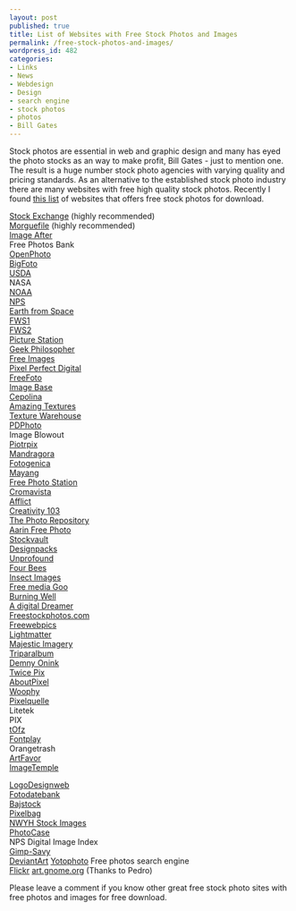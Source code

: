 ```yaml
---
layout: post
published: true
title: List of Websites with Free Stock Photos and Images
permalink: /free-stock-photos-and-images/
wordpress_id: 482
categories:
- Links
- News
- Webdesign
- Design
- search engine
- stock photos
- photos
- Bill Gates
---
```




Stock photos are essential in web and graphic design and many has eyed the photo stocks as an way to make profit, Bill Gates - just to mention one. The result is a huge number stock photo agencies with varying quality and pricing standards. As an alternative to the established stock photo industry there are many websites with free high quality stock photos. Recently I found <a href="http://pstutorialsblog.com/44/free-stock-photos/">this list</a> of websites that offers free stock photos for download.


<a href="http://www.sxc.hu/">Stock Exchange</a> (highly recommended)<br />
<a href="http://www.morguefile.com/">Morguefile</a> (highly recommended)<br />
<a href="http://www.imageafter.com/">Image After</a><br />
Free Photos Bank<br />
<a href="http://openphoto.net/">OpenPhoto</a><br />
<a href="http://www.bigfoto.com/">BigFoto</a><br />
<a href="http://www.usda.gov/wps/portal/usda/usdahome">USDA</a><br />
NASA<br />
<a href="http://www.photolib.noaa.gov/">NOAA</a><br />
<a href="http://www.nps.gov/nps/404.htm">NPS</a><br />
<a href="http://earth.jsc.nasa.gov/sseop/efs/">Earth from Space</a><br />
<a href="http://www.fws.gov/pictures/">FWS1</a><br />
<a href="http://digitalmedia.fws.gov/cdm/">FWS2</a><br />
<a href="http://ww1.picturestation.net/start/">Picture Station</a><br />
<a href="http://geekphilosopher.com/MainPage/photos.htm">Geek Philosopher</a><br />
<a href="http://www.freeimages.co.uk/">Free Images</a><br />
<a href="http://pixelperfectdigital.com/index.php">Pixel Perfect Digital</a><br />
<a href="http://www.freefoto.com/index.jsp">FreeFoto</a><br />
<a href="http://davidniblack.com/imagebase/">Image Base</a><br />
<a href="http://www.cepolina.com/freephoto/">Cepolina</a><br />
<a href="http://www.amazingtextures.com/">Amazing Textures</a><br />
<a href="http://www.texturewarehouse.com/gallery/index.php">Texture Warehouse</a><br />
<a href="http://pdphoto.org/">PDPhoto</a><br />
Image Blowout<br />
<a href="http://www.piotrpix.info/">Piotrpix</a><br />
<a href="http://mandragora.ex.lv/resources.htm">Mandragora</a><br />
<a href="http://www.fotogenika.net/modifica/igallery.asp">Fotogenica</a><br />
<a href="http://www.mayang.com/textures/">Mayang</a><br />
<a href="http://www.freephotostation.com/">Free Photo Station</a><br />
<a href="http://cromavista.ricardomartin.info/">Cromavista</a><br />
<a href="http://www.afflict.net/">Afflict</a><br />
<a href="http://www.creativity103.com/">Creativity 103</a><br />
<a href="http://ww35.pyed.net/eye/">The Photo Repository</a><br />
<a href="http://aarinfreephoto.com/">Aarin Free Photo</a><br />
<a href="http://www.stockvault.net/">Stockvault</a><br />
<a href="http://www.designpacks.com/">Designpacks</a><br />
<a href="http://www.unprofound.com/">Unprofound</a><br />
<a href="https://www.securepaynet.net/?pl%5Fid=254682&amp;prog%5Fid=254682">Four Bees</a><br />
<a href="http://www.insectimages.org/">Insect Images</a><br />
<a href="http://www.freemediagoo.com/">Free media Goo</a><br />
<a href="http://www.freemediagoo.com/">Burning Well</a><br />
<a href="http://www.adigitaldreamer.com/404page.html">A digital Dreamer</a><br />
<a href="http://freestockphotos.com/">Freestockphotos.com</a><br />
<a href="http://www.freewebpics.de/">Freewebpics</a><br />
<a href="http://www.lightmatterphotography.com">Lightmatter</a><br />
<a href="http://majesticimagery.com/">Majestic Imagery</a><br />
<a href="http://www.tripalbum.net/">Triparalbum</a><br />
<a href="http://www.demmy.nl">Demny Onink</a><br />
<a href="http://www.twicepix.net/">Twice Pix</a><br />
<a href="http://www.aboutpixel.de/">AboutPixel</a><br />
<a href="http://www.woophy.com">Woophy</a><br />
<a href="http://www.pixelio.de">Pixelquelle</a><br />
Litetek<br />
PIX<br />
<a href="http://tofz.org/">tOfz</a><br />
<a href="http://www.fontplay.com/freephotos/">Fontplay</a><br />
Orangetrash<br />
<a href="http://www.artfavor.com/types.php?type=12">ArtFavor</a><br />
<a href="http://www.imagetemple.com/">ImageTemple</a><br />


<a href="http://www.logodesignweb.com/stockphoto/">LogoDesignweb</a><br />
<a href="http://www.fotodatenbank.com/">Fotodatebank</a><br />
<a href="http://www.bajstock.com/">Bajstock</a><br />
<a href="http://www.pixelbag.de/">Pixelbag</a><br />
<a href="http://www.nwyhstockimages.com/default.aspx">NWYH Stock Images</a><br />
<a href="http://www.photocase.com/Default.asp">PhotoCase</a><br />
NPS Digital Image Index<br />
<a href="http://www.gimp-savvy.com/PHOTO-ARCHIVE/index.html">Gimp-Savy</a><br />
<a href="http://stockart.deviantart.com/">DeviantArt</a>
<a href="http://yotophoto.com/">Yotophoto</a> Free photos search engine<br />
<a href="http://www.flickr.com/">Flickr</a>
<a href="http://art.gnome.org/">art.gnome.org</a> (Thanks to Pedro)




Please leave a comment if you know other great free stock photo sites with free photos and images for free download.

